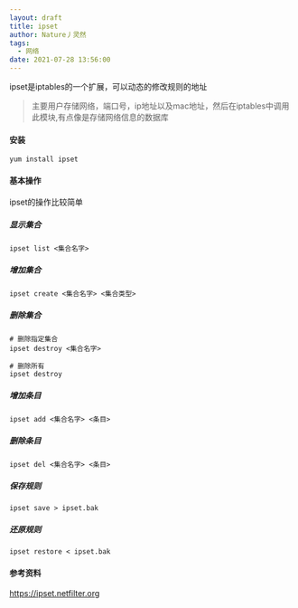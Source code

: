 ```yaml
---
layout: draft
title: ipset
author: Nature丿灵然
tags:
  - 网络
date: 2021-07-28 13:56:00
---
```

ipset是iptables的一个扩展，可以动态的修改规则的地址

<!--more-->

> 主要用户存储网络，端口号，ip地址以及mac地址，然后在iptables中调用此模块,有点像是存储网络信息的数据库

#### 安装

```shell
yum install ipset
```

#### 基本操作

ipset的操作比较简单

##### 显示集合

```shell
ipset list <集合名字>
```

##### 增加集合

```shell
ipset create <集合名字> <集合类型>
```

##### 删除集合

```shell
# 删除指定集合
ipset destroy <集合名字>

# 删除所有
ipset destroy
```

##### 增加条目

```shell
ipset add <集合名字> <条目>
```

##### 删除条目

```shell
ipset del <集合名字> <条目>
```

##### 保存规则

```shell
ipset save > ipset.bak
```

##### 还原规则

```shell
ipset restore < ipset.bak
```

#### 参考资料

<https://ipset.netfilter.org>
